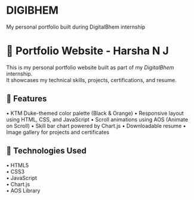 # DIGIBHEM
My personal portfolio built during DigitalBhem internship
# 💼 Portfolio Website - Harsha N J

This is my personal portfolio website built as part of my *DigitalBhem* internship.  
It showcases my technical skills, projects, certifications, and resume.

## 🚀 Features

•⁠  ⁠KTM Duke-themed color palette (Black & Orange)
•⁠  ⁠Responsive layout using HTML, CSS, and JavaScript
•⁠  ⁠Scroll animations using AOS (Animate on Scroll)
•⁠  ⁠Skill bar chart powered by Chart.js
•⁠  ⁠Downloadable resume
•⁠  ⁠Image gallery for projects and certificates

## 📂 Technologies Used

•⁠  ⁠HTML5  
•⁠  ⁠CSS3  
•⁠  ⁠JavaScript  
•⁠  ⁠Chart.js  
•⁠  ⁠AOS Library
